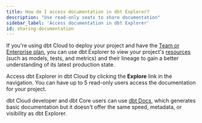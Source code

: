 ```yaml
---
title: How do I access documentation in dbt Explorer?
description: "Use read-only seats to share documentation"
sidebar_label: 'Access documentation in dbt Explorer'
id: sharing-documentation
---
```


If you're using dbt Cloud to deploy your project and have the [Team or Enterprise plan](https://www.getdbt.com/pricing/), you can use dbt Explorer to view your project's [resources](/docs/build/projects) (such as models, tests, and metrics) and their <Term id="data-lineage">lineage</Term> to gain a better understanding of its latest production state. 

Access dbt Explorer in dbt Cloud by clicking the **Explore** link in the navigation. You can have up to 5 read-only users access the documentation for your project.

dbt Cloud developer and dbt Core users can use [dbt Docs](/docs/collaborate/build-and-view-your-docs#dbt-docs), which generates basic documentation but it doesn't offer the same speed, metadata, or visibility as dbt Explorer. 
